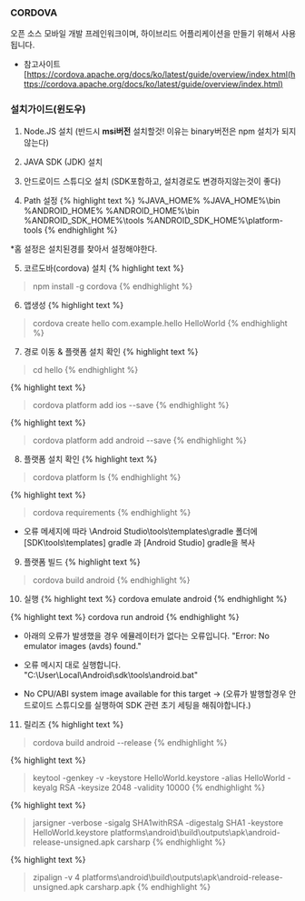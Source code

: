 ---
---


### CORDOVA
오픈 소스 모바일 개발 프레인워크이며, 하이브리드 어플리케이션을 만들기 위해서 사용됩니다.

* 참고사이트
[https://cordova.apache.org/docs/ko/latest/guide/overview/index.html(https://cordova.apache.org/docs/ko/latest/guide/overview/index.html)



### 설치가이드(윈도우)

1. Node.JS 설치 (반드시 **msi버전** 설치할것! 이유는 binary버전은 npm 설치가 되지 않는다)

2. JAVA SDK (JDK) 설치

3. 안드로이드 스튜디오 설치 (SDK포함하고, 설치경로도 변경하지않는것이 좋다)

4. Path 설정
{% highlight text %}
 %JAVA_HOME%
 %JAVA_HOME%\bin
 %ANDROID_HOME%
 %ANDROID_HOME%\bin
 %ANDROID_SDK_HOME%\tools
 %ANDROID_SDK_HOME%\platform-tools
{% endhighlight %}

 *홈 설정은 설치된경를 찾아서 설정해야한다.

5. 코르도바(cordova) 설치
{% highlight text %}
 > npm install -g cordova
{% endhighlight %}

6. 앱생성
{% highlight text %}
 > cordova create hello com.example.hello HelloWorld
{% endhighlight %}


7. 경로 이동 & 플랫폼 설치 확인
{% highlight text %}
 > cd hello
{% endhighlight %}

{% highlight text %}
 > cordova platform add ios --save
{% endhighlight %}

{% highlight text %}
 > cordova platform add android --save
{% endhighlight %}



8. 플랫폼 설치 확인
{% highlight text %}
 > cordova platform ls
{% endhighlight %}

{% highlight text %}
 > cordova requirements
{% endhighlight %}

* 오류 메세지에 따라 \Android Studio\tools\templates\gradle 폴더에[SDK\tools\templates] gradle 과 [Android Studio] gradle을 복사

9. 플랫폼 빌드
{% highlight text %}
 > cordova build android
{% endhighlight %}

10. 실행
{% highlight text %}
cordova emulate android
{% endhighlight %}

{% highlight text %}
cordova run android
{% endhighlight %}

* 아래의 오류가 발생했을 경우 에뮬레이터가 없다는 오류입니다.
   "Error: No emulator images (avds) found."

* 오류 메시지 대로 실행합니다. 
  "C:\User\Local\Android\sdk\tools\android.bat"
* No CPU/ABI system image available for this target ->
 (오류가 발행할경우 안드로이드 스튜디오를 실행하여 SDK 관련 초기 세팅을 해줘야합니다.)

11. 릴리즈
{% highlight text %}
> cordova build android --release
{% endhighlight %}

{% highlight text %}
> keytool -genkey -v -keystore HelloWorld.keystore -alias HelloWorld -keyalg RSA -keysize 2048 -validity 10000
{% endhighlight %}

{% highlight text %}
> jarsigner -verbose -sigalg SHA1withRSA -digestalg SHA1 -keystore HelloWorld.keystore platforms\android\build\outputs\apk\android-release-unsigned.apk carsharp
{% endhighlight %}

{% highlight text %}
> zipalign -v 4 platforms\android\build\outputs\apk\android-release-unsigned.apk carsharp.apk
{% endhighlight %}


